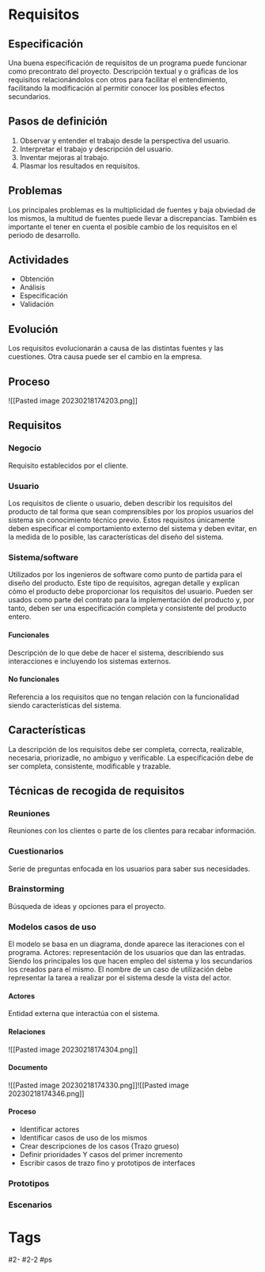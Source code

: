 # Requisitos
## Especificación
Una buena especificación de requisitos de un programa puede funcionar como precontrato del proyecto.
Descripción textual y o gráficas de los requisitos relacionándolos con otros para facilitar el entendimiento, facilitando la modificación al permitir conocer los posibles efectos secundarios.
## Pasos de definición
1. Observar y entender el trabajo desde la perspectiva del usuario.
2. Interpretar el trabajo y descripción del usuario.
3. Inventar mejoras al trabajo.
4. Plasmar los resultados en requisitos.
## Problemas
Los principales problemas es la multiplicidad de fuentes y baja obviedad de los mismos, la multitud de fuentes puede llevar a discrepancias. También es importante el tener en cuenta el posible cambio de los requisitos en el periodo de desarrollo.
## Actividades
- Obtención
- Análisis
- Especificación
- Validación
## Evolución
Los requisitos evolucionarán a causa de las distintas fuentes y las cuestiones. Otra causa puede ser el cambio en la empresa.
## Proceso

![[Pasted image 20230218174203.png]]

## Requisitos
### Negocio
Requisito establecidos por el cliente.
### Usuario
Los requisitos de cliente o usuario, deben describir los requisitos del producto de tal forma que sean comprensibles por los propios usuarios del sistema sin conocimiento técnico previo.
Estos requisitos únicamente deben especificar el comportamiento externo del sistema y deben evitar, en la medida de lo posible, las características del diseño del sistema.
### Sistema/software
Utilizados por los ingenieros de software como punto de partida para el diseño del producto. Este tipo de requisitos, agregan detalle y explican cómo el producto debe proporcionar los requisitos del usuario. Pueden ser usados como parte del contrato para la implementación del producto y, por tanto, deben ser una especificación completa y consistente del producto entero.
#### Funcionales
Descripción de lo que debe de hacer el sistema, describiendo sus interacciones e incluyendo los sistemas externos.
#### No funcionales
Referencia a los requisitos que no tengan relación con la funcionalidad siendo características del sistema.
## Características
La descripción de los requisitos debe ser completa, correcta, realizable, necesaria, priorizadle, no ambiguo y verificable. La especificación debe de ser completa, consistente, modificable y trazable.
## Técnicas de recogida de requisitos
### Reuniones
Reuniones con los clientes o parte de los clientes para recabar información.
### Cuestionarios
Serie de preguntas enfocada en los usuarios para saber sus necesidades.
### Brainstorming
Búsqueda de ideas y opciones para el proyecto.
### Modelos casos de uso
El modelo se basa en un diagrama, donde aparece las iteraciones con el programa.
Actores: representación de los usuarios que dan las entradas. Siendo los principales los que hacen empleo del sistema y los secundarios los creados para el mismo.
El nombre de un caso de utilización debe representar la tarea a realizar por el sistema desde la vista del actor.
#### Actores
Entidad externa que interactúa con el sistema.
#### Relaciones

![[Pasted image 20230218174304.png]]

#### Documento

![[Pasted image 20230218174330.png]]![[Pasted image 20230218174346.png]]

#### Proceso
- Identificar actores
- Identificar casos de uso de los mismos
- Crear descripciones de los casos (Trazo grueso)
- Definir prioridades Y casos del primer incremento
- Escribir casos de trazo fino y prototipos de interfaces
### Prototipos
### Escenarios
# Tags
#2- 
#2-2 
#ps 